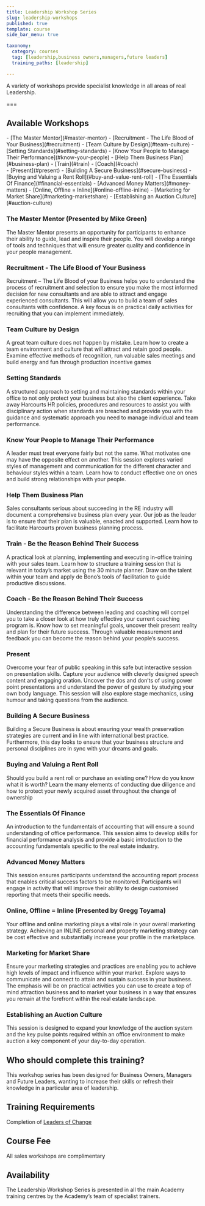 ```yaml
---
title: Leadership Workshop Series
slug: leadership-workshops
published: true
template: course
side_bar_menu: true

taxonomy:
  category: courses
  tag: [leadership,business owners,managers,future leaders]
  training_paths: [leadership]

---
```


A variety of workshops provide specialist knowledge in all areas of real Leadership.

===

## Available Workshops
<div class="toc g-grid">
  <div class="g-block size-1-2 pure-u-1-2" markdown="1">
- [The Master Mentor](#master-mentor)
- [Recruitment - The Life Blood of Your Business](#recruitment)
- [Team Culture by Design](#team-culture)
- [Setting Standards](#setting-standards)
- [Know Your People to Manage Their Performance](#know-your-people)
- [Help Them Business Plan](#business-plan)
- [Train](#train)
- [Coach](#coach)
  </div>
  <div class="g-block size-1-2 pure-u-1-2" markdown="1">
- [Present](#present)
- [Building A Secure Business](#secure-business)
- [Buying and Valuing a Rent Roll](#buy-and-value-rent-roll)
- [The Essentials Of Finance](#financial-essentials)
- [Advanced Money Matters](#money-matters)
- [Online, Offline = Inline](#online-offline-inline)
- [Marketing for Market Share](#marketing-marketshare)
- [Establishing an Auction Culture](#auction-culture)
  </div>
</div>


### The Master Mentor (Presented by Mike Green)<a id="master-mentor"></a>
The Master Mentor presents an opportunity for participants to enhance their ability to guide, lead and inspire their people. You will develop a range of tools and techniques that will ensure greater quality and confidence in your people management.

### Recruitment - The Life Blood of Your Business <a id="recruitment"></a>
Recruitment – The Life Blood of your Business helps you to understand the process of recruitment and selection to ensure you make the most informed decision for new consultants and are able to attract and engage experienced consultants. This will allow you to build a team of sales consultants with confidence. A key focus is on practical daily activities for recruiting that you can implement immediately.

### Team Culture by Design <a id="team-culture"></a>
A great team culture does not happen by mistake. Learn how to create a team environment and culture that will attract and retain good people. Examine effective methods of recognition, run valuable sales meetings and build energy and fun through production incentive games

### Setting Standards <a id="setting-standards"></a>
A structured approach to setting and maintaining standards within your office to not only protect your business but also the client experience.  Take away Harcourts HR policies, procedures and resources to assist you with disciplinary action when standards are breached and provide you with the guidance and systematic approach you need to manage individual and team performance.

### Know Your People to Manage Their Performance <a id="know-your-people"></a>
A leader must treat everyone fairly but not the same. What motivates one may have the opposite effect on another. This session explores varied styles of management and communication for the different character and behaviour styles within a team. Learn how to conduct effective one on ones and build strong relationships with your people.

### Help Them Business Plan <a id="business-plan"></a>
Sales consultants serious about succeeding in the RE industry will document a comprehensive business plan every year. Our job as the leader is to ensure that their plan is valuable, enacted and supported. Learn how to facilitate Harcourts proven business planning process.

### Train - Be the Reason Behind Their Success <a id="train"></a>
A practical look at planning, implementing and executing in-office training with your sales team. Learn how to structure a training session that is relevant in today’s market using the 30 minute planner. Draw on the talent within your team and apply de Bono’s tools of facilitation to guide productive discussions.

### Coach - Be the Reason Behind Their Success <a id="coach"></a>
Understanding the difference between leading and coaching will compel you to take a closer look at how truly effective your current coaching program is.  Know how to set meaningful goals, uncover their present reality and plan for their future success.  Through valuable measurement and feedback you can become the reason behind your people’s success.

### Present <a id="present"></a>
Overcome your fear of public speaking in this safe but interactive session on presentation skills. Capture your audience with cleverly designed speech content and engaging oration. Uncover the dos and don’ts of using power point presentations and understand the power of gesture by studying your own body language. This session will also explore stage mechanics, using humour and taking questions from the audience. 

### Building A Secure Business <a id="secure-business"></a>
Building a Secure Business is about ensuring your wealth preservation strategies are current and in line with international best practice. Furthermore, this day looks to ensure that your business structure and personal disciplines are in sync with your dreams and goals.

### Buying and Valuing a Rent Roll <a id="buy-and-value-rent-roll"></a>
Should you build a rent roll or purchase an existing one? How do you know what it is worth? Learn the many elements of conducting due diligence and how to protect your newly acquired asset throughout the change of ownership

### The Essentials Of Finance <a id="financial-essentials"></a>
An introduction to the fundamentals of accounting that will ensure a sound understanding of office performance. This session aims to develop skills for financial performance analysis and provide a basic introduction to the accounting fundamentals specific to the real estate industry.

### Advanced Money Matters <a id="money-matters"></a>
This session ensures participants understand the accounting report process that enables critical success factors to be monitored. Participants will engage in activity that will improve their ability to design customised reporting that meets their specific needs.

### Online, Offline = Inline (Presented by Gregg Toyama) <a id="online-offline-inline"></a>
Your offline and online marketing plays a vital role in your overall marketing strategy. Achieving an INLINE personal and property marketing strategy can be cost effective and substantially increase your profile in the marketplace.

### Marketing for Market Share <a id="marketing-marketshare"></a>
Ensure your marketing strategies and practices are enabling you to achieve high levels of impact and influence within your market. Explore ways to communicate and connect to attain and sustain success in your business.  The emphasis will be on practical activities you can use to create a top of mind attraction business and to market your business in a way that ensures you remain at the forefront within the real estate landscape.

### Establishing an Auction Culture <a id="auction-culture"></a>
This session is designed to expand your knowledge of the auction system and the key pulse points required within an office environment to make auction a key component of your day-to-day operation.

## Who should complete this training?
This workshop series has been designed for Business Owners, Managers and Future Leaders, wanting to increase their skills or refresh their knowledge in a particular area of leadership.

## Training Requirements
Completion of [Leaders of Change](/courses/leadership/leaders-of-change)

## Course Fee
All sales workshops are complimentary

## Availability
The Leadership Workshop Series is presented in all the main Academy training centres by the Academy’s team of specialist trainers.
